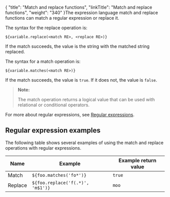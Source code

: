 {
    "title": "Match and replace functions",
    "linkTitle": "Match and replace functions",
    "weight": "340"
}The expression language match and replace functions can match a regular expression or replace it.

The syntax for the replace operation is:

`${variable.replace(<match RE>, <replace RE>)}`

If the match succeeds, the value is the string with the matched string replaced.

The syntax for a match operation is:

`${variable.matches(<match RE>)}`

If the match succeeds, the value is `true`. If it does not, the value is `false`.

> **Note:**
>
> The match operation returns a logical value that can be used with relational or conditional operators.

For more about regular expressions, see <a href="../../c_st_regularexpressions#Appendix_Reg_Ex_3207565968_1044920" class="MCXref xref">Regular expressions</a>.

## Regular expression examples

The following table shows several examples of using the match and replace operations with regular expressions.

<table>
   <thead>
      <tr>
<th class="HeadE-Column1-Header1">Name         </th>
<th class="HeadE-Column1-Header1">Example         </th>
<th class="HeadD-Column1-Header1">Example return value         </th>
      </tr>
   </thead>
   <tbody>
      <tr>
         <td>Match         </td>
         <td><code>${foo.matches('fo*')}</code>         </td>
         <td><code>true</code>         </td>
      </tr>
      <tr>
         <td>Replace         </td>
         <td><code>${foo.replace('f(.*)', 'm$1')}</code>         </td>
         <td><code>moo</code>         </td>
      </tr>
   </tbody>
</table>
